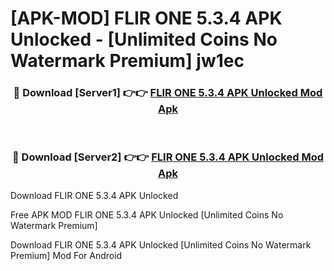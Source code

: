 # [APK-MOD] FLIR ONE 5.3.4 APK Unlocked - [Unlimited Coins No Watermark Premium] jw1ec



<div align="center">
<h3>🔴 Download [Server1] 👉👉 <a href="https://momento.my/?title=FLIR_ONE_5.3.4_APK_Unlocked">FLIR ONE 5.3.4 APK Unlocked Mod Apk</a></h3><br>

<h3>🔴 Download [Server2] 👉👉 <a href="https://momento.my/?title=FLIR_ONE_5.3.4_APK_Unlocked">FLIR ONE 5.3.4 APK Unlocked Mod Apk</a></h3>
</div>



Download FLIR ONE 5.3.4 APK Unlocked 

Free APK MOD FLIR ONE 5.3.4 APK Unlocked [Unlimited Coins No Watermark Premium]

Download FLIR ONE 5.3.4 APK Unlocked [Unlimited Coins No Watermark Premium] Mod For Android

